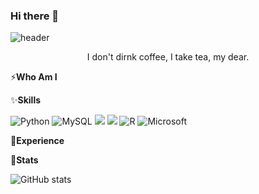 ### Hi there 👋
![header](https://capsule-render.vercel.app/api?type=venom&color=0:#ffd500,100:ff7700&height=120&section=header&text=It's%20Gracey's!&fontSize=70)
<p align="center">
I don't dirnk coffee, I take tea, my dear.
</p>

⚡**Who Am I**


✨**Skills**

![Python](https://img.shields.io/badge/python-3670A0?style=for-the-badge&logo=python&logoColor=ffdd54) ![MySQL](https://img.shields.io/badge/mysql-4479A1.svg?style=for-the-badge&logo=mysql&logoColor=white) <img src="https://img.shields.io/badge/github-181717?style=for-the-badge&logo=github&logoColor=white"> <img src="https://img.shields.io/badge/git-F05032?style=for-the-badge&logo=git&logoColor=white"> ![R](https://img.shields.io/badge/r-%23276DC3.svg?style=for-the-badge&logo=r&logoColor=white) ![Microsoft](https://img.shields.io/badge/Microsoft-0078D4?style=for-the-badge&logo=microsoft&logoColor=white)

👯**Experience**


🔭**Stats**

![GitHub stats](https://github-readme-stats.vercel.app/api?username=usgnib127&theme=dracula&show_icons=true)


  
